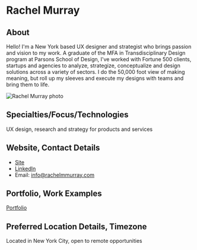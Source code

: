 # Rachel Murray

## About
Hello! I'm a New York based UX designer and strategist who brings passion and vision to my work. A graduate of the MFA in Transdisciplinary Design program at Parsons School of Design, I've worked with Fortune 500 clients, startups and agencies to analyze, strategize, conceptualize and design solutions across a variety of sectors. I do the 50,000 foot view of making meaning, but roll up my sleeves and execute my designs with teams and bring them to life. 

![Rachel Murray photo](https://media.licdn.com/mpr/mpr/shrinknp_400_400/AAEAAQAAAAAAAA24AAAAJDQ1Mzk4MTI1LTVkZDUtNGIzZS05ZjllLTljN2RlNDFiZDU2Mg.jpg) <!-- add a link to a photo within the parenthesis if you wish! -->

## Specialties/Focus/Technologies 
UX design, research and strategy for products and services

## Website, Contact Details
* [Site](http://www.rachelmmurray.com)<br>
* [LinkedIn](https://www.linkedin.com/in/rachelmmurray/)<br>
* Email: info@rachelmmurray.com

## Portfolio, Work Examples 
[Portfolio](http://www.rachelmmurray.com/portfolio-of-work/)<br>

## Preferred Location Details, Timezone
Located in New York City, open to remote opportunities  
